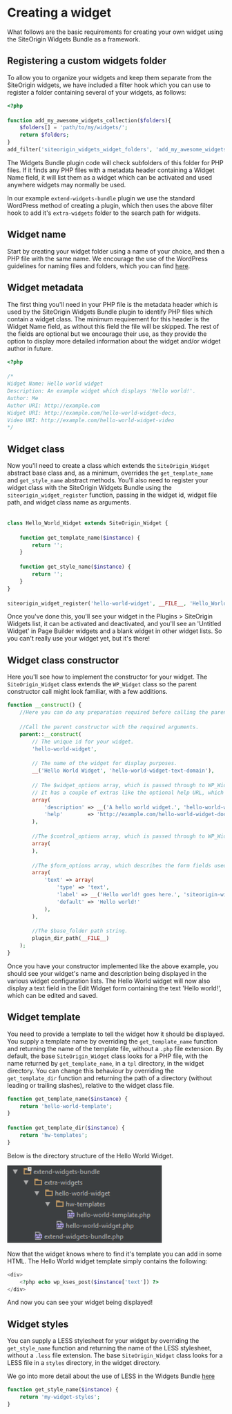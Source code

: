 # Creating a widget

What follows are the basic requirements for creating your own widget using the SiteOrigin Widgets Bundle as a framework.

## Registering a custom widgets folder

To allow you to organize your widgets and keep them separate from the SiteOrigin widgets, we have included a filter hook which you can use to register a folder containing several of your widgets, as follows:

```php
<?php

function add_my_awesome_widgets_collection($folders){
	$folders[] = 'path/to/my/widgets/';
	return $folders;
}
add_filter('siteorigin_widgets_widget_folders', 'add_my_awesome_widgets_collection');
```

The Widgets Bundle plugin code will check subfolders of this folder for PHP files. If it finds any PHP files with a metadata header containing a Widget Name field, it will list them as a widget which can be activated and used anywhere widgets may normally be used.

In our example `extend-widgets-bundle` plugin we use the standard WordPress method of creating a plugin, which then uses the above filter hook to add it's `extra-widgets` folder to the search path for widgets.

## Widget name

Start by creating your widget folder using a name of your choice, and then a PHP file with the same name. We encourage the use of the WordPress guidelines for naming files and folders, which you can find <a href="http://codex.wordpress.org/Writing_a_Plugin#Names.2C_Files.2C_and_Locations" target="_blank">here</a>.

## Widget metadata

The first thing you'll need in your PHP file is the metadata header which is used by the SiteOrigin Widgets Bundle plugin to identify PHP files which contain a widget class. The minimum requirement for this header is the Widget Name field, as without this field the file will be skipped. The rest of the fields are optional but we encourage their use, as they provide the option to display more detailed information about the widget and/or widget author in future.

```php
<?php

/*
Widget Name: Hello world widget
Description: An example widget which displays 'Hello world!'.
Author: Me
Author URI: http://example.com
Widget URI: http://example.com/hello-world-widget-docs,
Video URI: http://example.com/hello-world-widget-video
*/

```

## Widget class

Now you'll need to create a class which extends the `SiteOrigin_Widget` abstract base class and, as a minimum, overrides the `get_template_name` and `get_style_name` abstract methods. You'll also need to register your widget class with the SiteOrigin Widgets Bundle using the `siteorigin_widget_register` function, passing in the widget id, widget file path, and widget class name as arguments.

```php

class Hello_World_Widget extends SiteOrigin_Widget {

	function get_template_name($instance) {
		return '';
	}

	function get_style_name($instance) {
		return '';
	}
}

siteorigin_widget_register('hello-world-widget', __FILE__, 'Hello_World_Widget');
```

Once you've done this, you'll see your widget in the Plugins > SiteOrigin Widgets list, it can be activated and deactivated, and you'll see an 'Untitled Widget' in Page Builder widgets and a blank widget in other widget lists. So you can't really use your widget yet, but it's there!

## Widget class constructor

Here you'll see how to implement the constructor for your widget. The `SiteOrigin_Widget` class extends the `WP_Widget` class so the parent constructor call might look familiar, with a few additions.

```php
function __construct() {
	//Here you can do any preparation required before calling the parent constructor, such as including additional files or initializing variables.

	//Call the parent constructor with the required arguments.
	parent::__construct(
		// The unique id for your widget.
		'hello-world-widget',

		// The name of the widget for display purposes.
		__('Hello World Widget', 'hello-world-widget-text-domain'),

		// The $widget_options array, which is passed through to WP_Widget.
		// It has a couple of extras like the optional help URL, which should link to your sites help or support page.
		array(
			'description' => __('A hello world widget.', 'hello-world-widget-text-domain'),
			'help'        => 'http://example.com/hello-world-widget-docs',
		),

		//The $control_options array, which is passed through to WP_Widget
		array(
		),

		//The $form_options array, which describes the form fields used to configure SiteOrigin widgets. We'll explain these in more detail later.
		array(
			'text' => array(
				'type' => 'text',
				'label' => __('Hello world! goes here.', 'siteorigin-widgets'),
				'default' => 'Hello world!'
			),
		),

		//The $base_folder path string.
		plugin_dir_path(__FILE__)
	);
}
```

Once you have your constructor implemented like the above example, you should see your widget's name and description being displayed in the various widget configuration lists. The Hello World widget will now also display a text field in the Edit Widget form containing the text 'Hello world!', which can be edited and saved.

## Widget template

You need to provide a template to tell the widget how it should be displayed. You supply a template name by overriding the `get_template_name` function and returning the name of the template file, without a `.php` file extension. By default, the base `SiteOrigin_Widget` class looks for a PHP file, with the name returned by `get_template_name`, in a `tpl` directory, in the widget directory. You can change this behaviour by overriding the `get_template_dir` function and returning the path of a directory (without leading or trailing slashes), relative to the widget class file.

```php
function get_template_name($instance) {
	return 'hello-world-template';
}

function get_template_dir($instance) {
	return 'hw-templates';
}
```

Below is the directory structure of the Hello World Widget.

![Hello World Directory Structure](../images/hello-world-widget-directory-structure.png)

Now that the widget knows where to find it's template you can add in some HTML. The Hello World widget template simply contains the following:

```php
<div>
	<?php echo wp_kses_post($instance['text']) ?>
</div>
```

And now you can see your widget being displayed!

## Widget styles

You can supply a LESS stylesheet for your widget by overriding the `get_style_name` function and returning the name of the LESS stylesheet, without a `.less` file extension. The base `SiteOrigin_Widget` class looks for a LESS file in a `styles` directory, in the widget directory.

We go into more detail about the use of LESS in the Widgets Bundle [here](../templating/less-stylesheets.md)

```php
function get_style_name($instance) {
	return 'my-widget-styles';
}
```